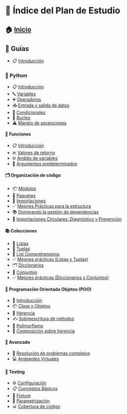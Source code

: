 # 🧭 Índice del Plan de Estudio

## 🏠 [Inicio](docs/home.md)

## 📘 Guías
- 📋 [Introducción](docs/guias/home.md)

### 🐍 Python
- 📋 [Introducción](docs/guias/python/home.md)
- 🔤 [Variables](docs/guias/python/variable.md)  
- ➕ [Operadores](docs/guias/python/operators.md)  
- 📥 [Entrada y salida de datos](docs/guias/python/input-output.md)  
- 🔀 [Condicionales](docs/guias/python/conditionals.md)  
- 🔁 [Bucles](docs/guias/python/bucles.md)  
- ⚠️ [Manejo de excepciones](docs/guias/python/managed-exceptions.md)  

#### 🧠 Funciones
- 📋 [Introducción](docs/guias/python/functions/home.md)
- 🔙 [Valores de retorno](docs/guias/python/functions/value-return.md)  
- 🌐 [Ámbito de variables](docs/guias/python/functions/ambito-variable.md)  
- 🧾 [Argumentos predeterminados](docs/guias/python/functions/args-default.md)  

#### 🗂️ Organización de código
- 📦 [Módulos](docs/guias/python/managed-code/modules.md)
- 📁 [Paquetes](docs/guias/python/managed-code/package.md)
- 🔁 [Importaciones](docs/guias/python/managed-code/imports.md)
- ✅ [Mejores Prácticas para la estructura](docs/guias/python/managed-code/best-practices-structure.md)
- 📚 [Dominando la gestión de dependencias](docs/guias/python/managed-code/mastering-dependency-management.md)
- 🔁 [Importaciones Circulares: Diagnóstico y Prevención](docs/guias/python/managed-code/circular-imports.md)

#### 📚 Colecciones
- 📝 [Listas](docs/guias/python/collections/list.md)  
- 🔢 [Tuplas](docs/guias/python/collections/tupla.md)  
- 🔄 [List Comprehensions](docs/guias/python/collections/list-comprehensions.md)  
- ✅ [Mejores prácticas (Listas y Tuplas)](docs/guias/python/collections/best-practices-list-tupla.md)  
- 🗂️ [Diccionarios](docs/guias/python/collections/dictionary.md)  
- 🧮 [Conjuntos](docs/guias/python/collections/set.md)  
- ✅ [Mejores prácticas (Diccionarios y Conjuntos)](docs/guias/python/collections/best-practices-dictionary-set.md)  

#### 🔷 Programación Orientada Objetos (POO)
- 🧱 [Introducción](docs/guias/python/poo/home.md)
- 📦 [Clase y Objetos](docs/guias/python/poo/class-object.md)
- 🧬 [Herencia](docs/guias/python/poo/inheritance.md)
- ✍️ [Sobreescritura de métodos](docs/guias/python/poo/override-method.md)
- 🔀 [Polimorfismo](docs/guias/python/poo/polymorphism.md)
- 🧩 [Composición sobre herencia](docs/guias/python/poo/Composition-inheritance.md)

#### 🧩 Avanzado
- 🧠 [Resolución de problemas complejos](docs/guias/python/advanced/solving-complex-problems.md)  
- 💻 [Ambientes Virtuales](docs/guias/python/advanced/virtual-environments.md)

#### 🧪 Testing
- ⚙️ [Configuración](docs/guias/python/testing/config.md)
- 📋 [Conceptos Básicos](docs/guias/python/testing/home.md)
- 🧱 [Fixture](docs/guias/python/testing/fixture.md)
- 🧷 [Parametrización](docs/guias/python/testing/parametrizacion.md)
- 📊 [Cobertura de código](docs/guias/python/testing/coverage.md)